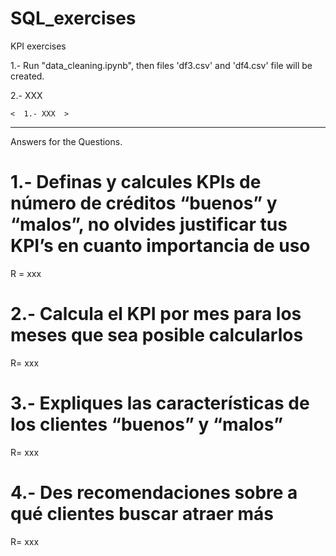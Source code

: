 # SQL_exercises

KPI exercises


1.- Run "data_cleaning.ipynb", then files 'df3.csv' and 'df4.csv' file will be created.


2.- XXX

    <  1.- XXX  >

------------------------------------------------------------------------------------------


Answers for the Questions.

# 1.- Definas y calcules KPIs de número de créditos “buenos” y “malos”, no olvides justificar tus KPI’s en cuanto importancia de uso

R = xxx


# 2.- Calcula el KPI por mes para los meses que sea posible calcularlos
R= xxx


# 3.- Expliques las características de los clientes “buenos” y “malos”
R= xxx

# 4.- Des recomendaciones sobre a qué clientes buscar atraer más 
R= xxx
